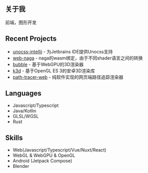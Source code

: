 ## 关于我
前端，图形开发

## Recent Projects
- [unocss-intellij](https://github.com/re-ovo/unocss-intellij) - 为Jetbrains IDE提供Unocss支持
- [web-naga](https://github.com/re-ovo/web-naga) - naga的wasm绑定，由于不同shader语言之间的转换
- [bubble](https://github.com/re-ovo/bubble) - 基于WebGPU的3D渲染器
- [k3d](https://github.com/re-ovo/k3d) - 基于OpenGL ES 3的安卓3D渲染库
- [path-tracer-web](https://github.com/re-ovo/path-tracer-web) - 纯软件实现的网页端路径追踪渲染器

## Languages
- Javascript/Typescript
- Java/Kotlin
- GLSL/WGSL
- Rust

## Skills
- Web(Javascript/Typescript/Vue/Nuxt/React)
- WebGL & WebGPU & OpenGL
- Android (Jetpack Compose)
- Blender


